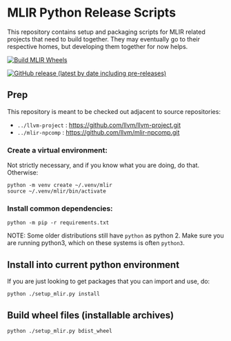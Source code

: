 # MLIR Python Release Scripts

This repository contains setup and packaging scripts for MLIR related
projects that need to build together. They may eventually go to their
respective homes, but developing them together for now helps.

[![Build MLIR Wheels](https://github.com/stellaraccident/mlir-py-release/workflows/Build%20MLIR%20Wheels/badge.svg)](https://github.com/stellaraccident/mlir-py-release/actions?query=workflow%3A%22Build+MLIR+Wheels%22+branch%3Amain)

[![GitHub release (latest by date including pre-releases)](https://img.shields.io/github/v/release/stellaraccident/mlir-py-release?include_prereleases)](https://github.com/stellaraccident/mlir-py-release/releases)

## Prep

This repository is meant to be checked out adjacent to source repositories:

* `../llvm-project` : https://github.com/llvm/llvm-project.git
* `../mlir-npcomp` : https://github.com/llvm/mlir-npcomp.git

### Create a virtual environment:

Not strictly necessary, and if you know what you are doing, do that. Otherwise:

```shell
python -m venv create ~/.venv/mlir
source ~/.venv/mlir/bin/activate
```

### Install common dependencies:

```shell
python -m pip -r requirements.txt
```

NOTE: Some older distributions still have `python` as python 2. Make sure you
are running python3, which on these systems is often `python3`.

## Install into current python environment

If you are just looking to get packages that you can import and use, do:

```shell
python ./setup_mlir.py install
```

## Build wheel files (installable archives)

```shell
python ./setup_mlir.py bdist_wheel
```
